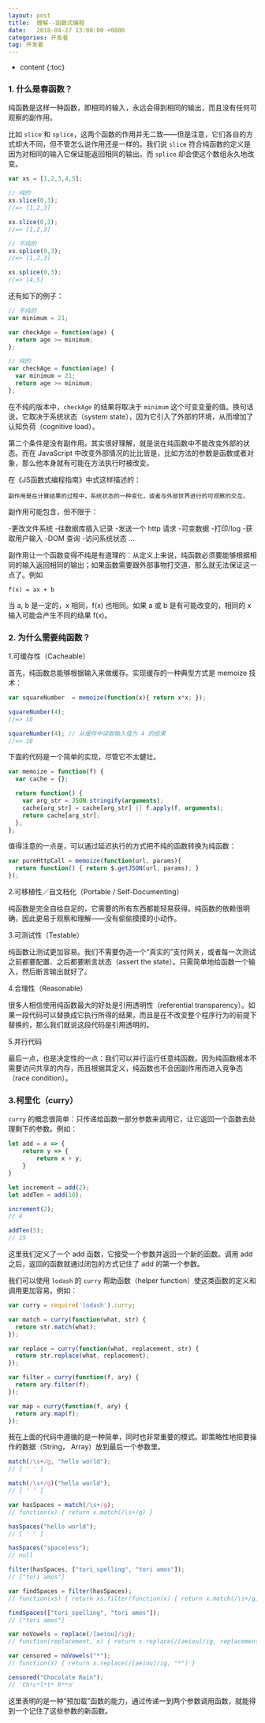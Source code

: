 ```yaml
---
layout: post
title:  理解--函数式编程
date:   2018-04-27 13:08:00 +0800
categories: 开发者
tag: 开发者
---
```


* content
{:toc}

### 1. 什么是春函数？

纯函数是这样一种函数，即相同的输入，永远会得到相同的输出，而且没有任何可观察的副作用。

比如 `slice` 和 `splice`，这两个函数的作用并无二致——但是注意，它们各自的方式却大不同，但不管怎么说作用还是一样的。我们说 `slice` 符合纯函数的定义是因为对相同的输入它保证能返回相同的输出。而 `splice` 却会使这个数组永久地改变。

```javascript
var xs = [1,2,3,4,5];

// 纯的
xs.slice(0,3);
//=> [1,2,3]

xs.slice(0,3);
//=> [1,2,3]

// 不纯的
xs.splice(0,3);
//=> [1,2,3]

xs.splice(0,3);
//=> [4,5]
```

还有如下的例子：

```javascript
// 不纯的
var minimum = 21;

var checkAge = function(age) {
  return age >= minimum;
};

// 纯的
var checkAge = function(age) {
  var minimum = 21;
  return age >= minimum;
};
```

在不纯的版本中，`checkAge` 的结果将取决于 `minimum` 这个可变变量的值。换句话说，它取决于系统状态（system state），因为它引入了外部的环境，从而增加了认知负荷（cognitive load）。

第二个条件是没有副作用。其实很好理解，就是说在纯函数中不能改变外部的状态。而在 JavaScript 中改变外部情况的比比皆是，比如方法的参数是函数或者对象，那么他本身就有可能在方法执行时被改变。

在《JS函数式编程指南》中式这样描述的：

    副作用是在计算结果的过程中，系统状态的一种变化，或者与外部世界进行的可观察的交互。

副作用可能包含，但不限于：

-更改文件系统
-往数据库插入记录
-发送一个 http 请求
-可变数据
-打印/log
-获取用户输入
-DOM 查询
-访问系统状态
...

副作用让一个函数变得不纯是有道理的：从定义上来说，纯函数必须要能够根据相同的输入返回相同的输出；如果函数需要跟外部事物打交道，那么就无法保证这一点了。例如

    f(x) = ax + b

当 a, b 是一定的，x 相同，f(x) 也相同。如果 a 或 b 是有可能改变的，相同的 x 输入可能会产生不同的结果 f(x)。

### 2. 为什么需要纯函数？

1.可缓存性（Cacheable）

首先，纯函数总能够根据输入来做缓存。实现缓存的一种典型方式是 memoize 技术：

```javascript
var squareNumber  = memoize(function(x){ return x*x; });

squareNumber(4);
//=> 16

squareNumber(4); // 从缓存中读取输入值为 4 的结果
//=> 16
```

下面的代码是一个简单的实现，尽管它不太健壮。

```javascript
var memoize = function(f) {
  var cache = {};

  return function() {
    var arg_str = JSON.stringify(arguments);
    cache[arg_str] = cache[arg_str] || f.apply(f, arguments);
    return cache[arg_str];
  };
};
```

值得注意的一点是，可以通过延迟执行的方式把不纯的函数转换为纯函数：

```js
var pureHttpCall = memoize(function(url, params){
  return function() { return $.getJSON(url, params); }
});
```

2.可移植性／自文档化（Portable / Self-Documenting）

纯函数是完全自给自足的，它需要的所有东西都能轻易获得。纯函数的依赖很明确，因此更易于观察和理解——没有偷偷摸摸的小动作。

3.可测试性（Testable）

纯函数让测试更加容易。我们不需要伪造一个“真实的”支付网关，或者每一次测试之前都要配置、之后都要断言状态（assert the state）。只需简单地给函数一个输入，然后断言输出就好了。

4.合理性（Reasonable）

很多人相信使用纯函数最大的好处是引用透明性（referential transparency）。如果一段代码可以替换成它执行所得的结果，而且是在不改变整个程序行为的前提下替换的，那么我们就说这段代码是引用透明的。

5.并行代码

最后一点，也是决定性的一点：我们可以并行运行任意纯函数。因为纯函数根本不需要访问共享的内存，而且根据其定义，纯函数也不会因副作用而进入竞争态（race condition）。

### 3.柯里化（curry）

`curry` 的概念很简单：只传递给函数一部分参数来调用它，让它返回一个函数去处理剩下的参数。例如：

```js
let add = x => {
    return y => {
        return x + y;
    }
}

let increment = add(2);
let addTen = add(10);

increment(2);
// 4

addTen(5);
// 15
```

这里我们定义了一个 add 函数，它接受一个参数并返回一个新的函数。调用 add 之后，返回的函数就通过闭包的方式记住了 add 的第一个参数。

我们可以使用 `lodash` 的 `curry` 帮助函数（helper function）使这类函数的定义和调用更加容易。例如：

```js
var curry = require('lodash').curry;

var match = curry(function(what, str) {
  return str.match(what);
});

var replace = curry(function(what, replacement, str) {
  return str.replace(what, replacement);
});

var filter = curry(function(f, ary) {
  return ary.filter(f);
});

var map = curry(function(f, ary) {
  return ary.map(f);
});
```

我在上面的代码中遵循的是一种简单，同时也非常重要的模式。即策略性地把要操作的数据（String， Array）放到最后一个参数里。

```js
match(/\s+/g, "hello world");
// [ ' ' ]

match(/\s+/g)("hello world");
// [ ' ' ]

var hasSpaces = match(/\s+/g);
// function(x) { return x.match(/\s+/g) }

hasSpaces("hello world");
// [ ' ' ]

hasSpaces("spaceless");
// null

filter(hasSpaces, ["tori_spelling", "tori amos"]);
// ["tori amos"]

var findSpaces = filter(hasSpaces);
// function(xs) { return xs.filter(function(x) { return x.match(/\s+/g) }) }

findSpaces(["tori_spelling", "tori amos"]);
// ["tori amos"]

var noVowels = replace(/[aeiou]/ig);
// function(replacement, x) { return x.replace(/[aeiou]/ig, replacement) }

var censored = noVowels("*");
// function(x) { return x.replace(/[aeiou]/ig, "*") }

censored("Chocolate Rain");
// 'Ch*c*l*t* R**n'
```

这里表明的是一种“预加载”函数的能力，通过传递一到两个参数调用函数，就能得到一个记住了这些参数的新函数。
